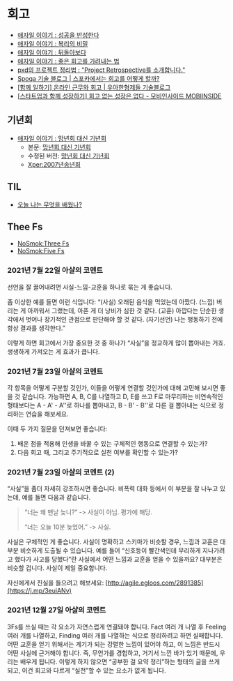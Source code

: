 # 회고

- [애자일 이야기 : 성공을 반성한다](http://agile.egloos.com/1835815)
- [애자일 이야기 : 복리의 비밀](http://agile.egloos.com/2854698)
- [애자일 이야기 : 뒤돌아보다](http://agile.egloos.com/4122099)
- [애자일 이야기 : 좋은 회고를 가려내는 법](http://agile.egloos.com/5829827)
- [pxd의 프로젝트 정리법 : "Project Retrospective를 소개합니다."](https://story.pxd.co.kr/733)
- [Spoqa 기술 블로그 | 스포카에서는 회고를 어떻게 할까?](https://spoqa.github.io/2018/08/29/retrospect.html)
- [[함께 일하기] 온라인 근무와 회고 | 우아한형제들 기술블로그](https://techblog.woowahan.com/2713/)
- [[스타트업과 함께 성장하기] 회고 없는 성장은 없다 - 모비인사이드 MOBIINSIDE](https://www.mobiinside.co.kr/2020/10/23/jhs/)

## 기년회

- [애자일 이야기 : 망년회 대신 기년회](http://agile.egloos.com/4016733)
  - 본문: [망년회 대신 기년회](https://j.mp/311f36f)
  - 수정된 버전: [망년회 대신 기년회](https://j.mp/3Hd3GHF)
  - [Xper:2007년송년회](https://j.mp/3eqEQrr)

## TIL

- [오늘 나는 무엇을 배웠나?](https://dal-lab.com/2019/09/18/today-i-learned/)

## Thee Fs

- [NoSmok:Three Fs](https://j.mp/2D1hrwL)
- [NoSmok:Five Fs](https://j.mp/32A4Wpi)

### 2021년 7월 22일 아샬의 코멘트

선언을 잘 끌어내려면 사실-느낌-교훈을 하나로 묶는 게 좋습니다.

좀 이상한 예를 들면 이런 식입니다:
“(사실) 오래된 음식을 먹었는데 아팠다.
(느낌) 버리는 게 아까워서 그랬는데, 아픈 게 더 낭비가 심한 것 같다.
(교훈) 아깝다는 단순한 생각에서 벗어나 장기적인 관점으로 판단해야 할 것 같다.
(자기선언) 나는 행동하기 전에 항상 결과를 생각한다.”

이렇게 하면 회고에서 가장 중요한 것 중 하나가
“사실”을 정교하게 많이 뽑아내는 거죠.
생생하게 가져오는 게 효과가 큽니다.

### 2021년 7월 23일 아샬의 코멘트

각 항목을 어떻게 구분할 것인가,
이들을 어떻게 연결할 것인가에 대해 고민해 보시면 좋을 것 같습니다.
가능하면 A, B, C를 나열하고 D, E를 쓰고 F로 마무리하는 비연속적인 형태보다는
A - A' - A''로 하나를 뽑아내고,
B - B' - B''로 다른 걸 뽑아내는 식으로 정리하는 연습을 해보세요.

이때 두 가지 질문을 던져보면 좋습니다:

1. 배운 점을 적용해 인생을 바꿀 수 있는 구체적인 행동으로 연결할 수 있는가?
1. 다음 회고 때, 그리고 주기적으로 실천 여부를 확인할 수 있는가?

### 2021년 7월 23일 아샬의 코멘트 (2)

“사실”을 좀더 자세히 강조하시면 좋습니다.
비폭력 대화 등에서 이 부분을 잘 나누고 있는데, 예를 들면 다음과 같습니다.

> “너는 왜 맨날 늦니?” -> 사실이 아님. 평가에 해당.
>
> “너는 오늘 10분 늦었어.” -> 사실.

사실은 구체적인 게 좋습니다.
사실이 명확하고 스키마가 비슷할 경우,
느낌과 교훈은 대부분 비슷하게 도출될 수 있습니다.
예를 들어 “신호등이 빨간색인데 무리하게 지나가려고 했다가
사고를 당했다”란 사실에서 어떤 느낌과 교훈을 얻을 수 있을까요?
대부분은 비슷할 겁니다.
사실이 제일 중요합니다.

자신에게서 진실을 들으려고 해보세요:
[http://agile.egloos.com/2891385](https://j.mp/3euiANv)

### 2021년 12월 27일 아샬의 코멘트

3Fs를 쓰실 때는 각 요소가 자연스럽게 연결돼야 합니다.
Fact 여러 개 나열 후 Feeling 여러 개를 나열하고,
Finding 여러 개를 나열하는 식으로 정리하려고 하면 실패합니다.
어떤 교훈을 얻기 위해서는 계기가 되는 강렬한 느낌이 있어야 하고,
이 느낌은 반드시 어떤 사실에 근거해야 합니다.
즉, 무언가를 경험하고, 거기서 느낀 바가 있기 때문에, 우리는 배우게 됩니다.
이렇게 하지 않으면 “공부한 걸 요약 정리”하는 형태의 글을 쓰게 되고,
이건 회고와 다르게 “실천”할 수 있는 요소가 없게 됩니다.
